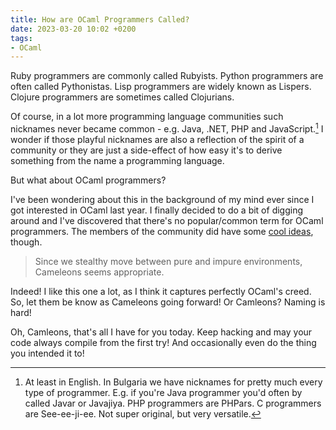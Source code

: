```yaml
---
title: How are OCaml Programmers Called?
date: 2023-03-20 10:02 +0200
tags:
- OCaml
---
```


Ruby programmers are commonly called Rubyists. Python programmers
are often called Pythonistas. Lisp programmers are widely known
as Lispers. Clojure programmers are sometimes called Clojurians.

Of course, in a lot more programming language communities such nicknames never
became common - e.g. Java, .NET, PHP and JavaScript.[^1] I wonder if those playful
nicknames are also a reflection of the spirit of a community or they are just a
side-effect of how easy it's to derive something from the name a programming
language.

But what about OCaml programmers?

I've been wondering about this in the background of my mind ever
since I got interested in OCaml last year. I finally decided to do
a bit of digging around and I've discovered that there's no popular/common
term for OCaml programmers. The members of the community did
have some [cool ideas](https://discuss.ocaml.org/t/how-do-you-call-ocaml-programmers/11633/5), though.

> Since we stealthy move between pure and impure environments, Cameleons seems appropriate.

Indeed! I like this one a lot, as I think it captures perfectly OCaml's creed. So, let them be know as Cameleons going forward! Or Camleons? Naming is hard!

Oh, Camleons, that's all I have for you today. Keep hacking and may your code always compile from the first try! And occasionally even do the thing you intended it to!

[^1]: At least in English. In Bulgaria we have nicknames for pretty much every type of programmer. E.g. if you're Java programmer you'd often by called Javar or Javajiya. PHP programmers are PHPars. C programmers are See-ee-ji-ee. Not super original, but very versatile.
